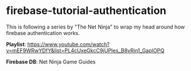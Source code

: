 # firebase-tutorial-authentication

This is following a series by "The Net Ninja" to wrap my head around how firebase authentication works. 

**Playlist**: https://www.youtube.com/watch?v=mEF9WRwYDfY&list=PL4cUxeGkcC9jUPIes_B8vRjn1_GaplOPQ

**Firebase DB**: Net Ninja Game Guides
